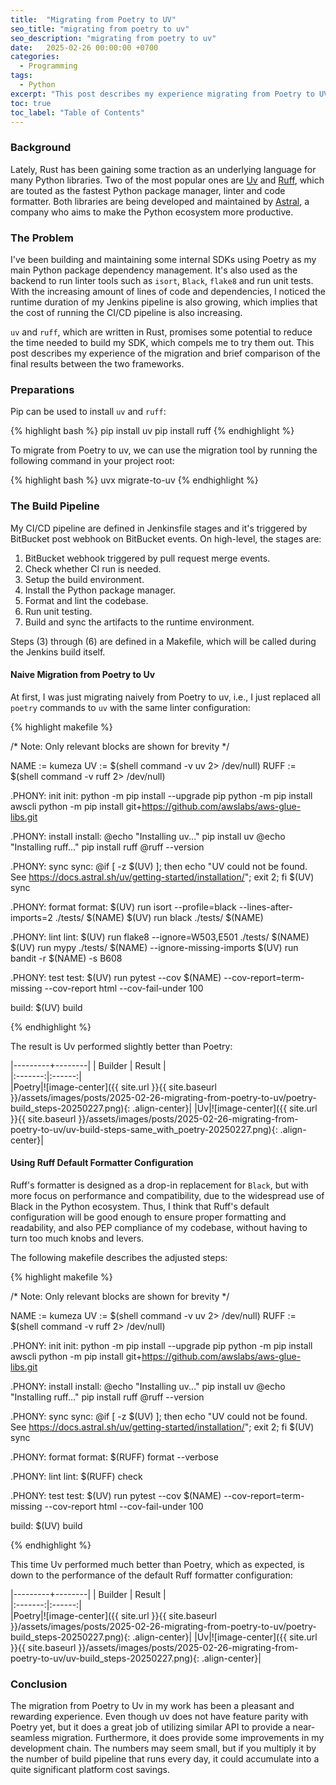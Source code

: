 ```yaml
---
title:  "Migrating from Poetry to UV"
seo_title: "migrating from poetry to uv"
seo_description: "migrating from poetry to uv"
date:   2025-02-26 00:00:00 +0700
categories:
  - Programming
tags:
  - Python
excerpt: "This post describes my experience migrating from Poetry to UV (+Ruff) as my Python packaging and build framework."
toc: true
toc_label: "Table of Contents"
---
```

### Background
Lately, Rust has been gaining some traction as an underlying language for many Python libraries. Two of the most popular ones are [Uv](https://astral.sh/blog/uv) and [Ruff](https://docs.astral.sh/ruff/?ref=blog.jerrycodes.com), which are touted as the fastest Python package manager, linter and code formatter. Both libraries are being developed and maintained by [Astral](https://astral.sh), a company who aims to make the Python ecosystem more productive.

### The Problem
I've been building and maintaining some internal SDKs using Poetry as my main Python package dependency management. It's also used as the backend to run linter tools such as `isort`, `Black`, `flake8` and run unit tests. With the increasing amount of lines of code and dependencies, I noticed the runtime duration of my Jenkins pipeline is also growing, which implies that the cost of running the CI/CD pipeline is also increasing. 

`uv` and `ruff`, which are written in Rust, promises some potential to reduce the time needed to build my SDK, which compels me to try them out. This post describes my experience of the migration and brief comparison of the final results between the two frameworks.  

### Preparations

Pip can be used to install `uv` and `ruff`:

{% highlight bash %}
pip install uv
pip install ruff
{% endhighlight %}

To migrate from Poetry to uv, we can use the migration tool by running the following command in your project root:

{% highlight bash %}
uvx migrate-to-uv
{% endhighlight %}

### The Build Pipeline
My CI/CD pipeline are defined in Jenkinsfile stages and it's triggered by BitBucket post webhook on BitBucket events. On high-level, the stages are:

1. BitBucket webhook triggered by pull request merge events.
2. Check whether CI run is needed.
3. Setup the build environment.
4. Install the Python package manager.
5. Format and lint the codebase.
6. Run unit testing.
7. Build and sync the artifacts to the runtime environment.

Steps (3) through (6) are defined in a Makefile, which will be called during the Jenkins build itself.

#### Naive Migration from Poetry to Uv
At first, I was just migrating naively from Poetry to uv, i.e., I just replaced all `poetry` commands to `uv` with the same linter configuration:

{% highlight makefile %}

/* Note: Only relevant blocks are shown for brevity */

NAME := kumeza
UV := $(shell command -v uv 2> /dev/null)
RUFF := $(shell command -v ruff 2> /dev/null)

.PHONY: init
init:
		python -m pip install --upgrade pip
		python -m pip install awscli
		python -m pip install git+https://github.com/awslabs/aws-glue-libs.git
		
.PHONY: install
install:
		@echo "Installing uv..."
		pip install uv
		@echo "Installing ruff..."
		pip install ruff
		@ruff --version

.PHONY: sync
sync:
		@if [ -z $(UV) ]; then echo "UV could not be found. See https://docs.astral.sh/uv/getting-started/installation/"; exit 2; fi
		$(UV) sync

.PHONY: format
format: 
		$(UV) run isort --profile=black --lines-after-imports=2 ./tests/ $(NAME)
		$(UV) run black ./tests/ $(NAME)

.PHONY: lint
lint: 
		$(UV) run flake8 --ignore=W503,E501 ./tests/ $(NAME)
		$(UV) run mypy ./tests/ $(NAME) --ignore-missing-imports
		$(UV) run bandit -r $(NAME) -s B608

.PHONY: test
test: 
		$(UV) run pytest --cov $(NAME) --cov-report=term-missing --cov-report html --cov-fail-under 100 

build:
		$(UV) build

{% endhighlight %}

The result is Uv performed slightly better than Poetry:

|---------+--------|
| Builder | Result |  
|:-------:|:------:|  
|Poetry|![image-center]({{ site.url }}{{ site.baseurl }}/assets/images/posts/2025-02-26-migrating-from-poetry-to-uv/poetry-build_steps-20250227.png){: .align-center}|
|Uv|![image-center]({{ site.url }}{{ site.baseurl }}/assets/images/posts/2025-02-26-migrating-from-poetry-to-uv/uv-build-steps-same_with_poetry-20250227.png){: .align-center}|

#### Using Ruff Default Formatter Configuration
Ruff's formatter is designed as a drop-in replacement for `Black`, but with more focus on performance and compatibility, due to the widespread use of Black in the Python ecosystem. Thus, I think that Ruff's default configuration will be good enough to ensure proper formatting and readability, and also PEP compliance of my codebase, without having to turn too much knobs and levers.

The following makefile describes the adjusted steps:

{% highlight makefile %}

/* Note: Only relevant blocks are shown for brevity */

NAME := kumeza
UV := $(shell command -v uv 2> /dev/null)
RUFF := $(shell command -v ruff 2> /dev/null)

.PHONY: init
init:
		python -m pip install --upgrade pip
		python -m pip install awscli
		python -m pip install git+https://github.com/awslabs/aws-glue-libs.git
		
.PHONY: install
install:
		@echo "Installing uv..."
		pip install uv
		@echo "Installing ruff..."
		pip install ruff
		@ruff --version

.PHONY: sync
sync:
		@if [ -z $(UV) ]; then echo "UV could not be found. See https://docs.astral.sh/uv/getting-started/installation/"; exit 2; fi
		$(UV) sync

.PHONY: format
format: 
		$(RUFF) format --verbose

.PHONY: lint
lint: 
		$(RUFF) check

.PHONY: test
test: 
		$(UV) run pytest --cov $(NAME) --cov-report=term-missing --cov-report html --cov-fail-under 100 

build:
		$(UV) build

{% endhighlight %}

This time Uv performed much better than Poetry, which as expected, is down to the performance of the default Ruff formatter configuration:

|---------+--------|
| Builder | Result |  
|:-------:|:------:|  
|Poetry|![image-center]({{ site.url }}{{ site.baseurl }}/assets/images/posts/2025-02-26-migrating-from-poetry-to-uv/poetry-build_steps-20250227.png){: .align-center}|
|Uv|![image-center]({{ site.url }}{{ site.baseurl }}/assets/images/posts/2025-02-26-migrating-from-poetry-to-uv/uv-build_steps-20250227.png){: .align-center}|

### Conclusion
The migration from Poetry to Uv in my work has been a pleasant and rewarding experience. Even though uv does not have feature parity with Poetry yet, but it does a great job of utilizing similar API to provide a near-seamless migration. Furthermore, it does provide some improvements in my development chain. The numbers may seem small, but if you multiply it by the number of build pipeline that runs every day, it could accumulate into a quite significant platform cost savings.

